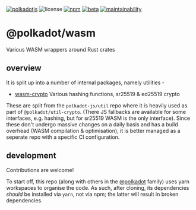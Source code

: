 [![polkadotjs](https://img.shields.io/badge/polkadot-js-orange?style=flat-square)](https://polkadot.js.org)
![license](https://img.shields.io/badge/License-Apache%202.0-blue?logo=apache&style=flat-square)
[![npm](https://img.shields.io/npm/v/@polkadot/wasm-crypto?logo=npm&style=flat-square)](https://www.npmjs.com/package/@polkadot/wasm-crypto)
[![beta](https://img.shields.io/npm/v/@polkadot/wasm-crypto/beta?label=beta&logo=npm&&style=flat-square)](https://www.npmjs.com/package/@polkadot/wasm-crypto)
[![maintainability](https://img.shields.io/codeclimate/maintainability/polkadot-js/wasm?logo=code-climate&style=flat-square)](https://codeclimate.com/github/polkadot-js/wasm/maintainability)

# @polkadot/wasm

Various WASM wrappers around Rust crates

## overview

It is split up into a number of internal packages, namely utilities -

- [wasm-crypto](packages/wasm-crypto/) Various hashing functions, sr25519 & ed25519 crypto

These are split from the `polkadot-js/util` repo where it is heavily used as part of `@polkadot/util-crypto`. (There JS fallbacks are available for some interfaces, e.g. hashing, but for sr25519 WASM is the only interface). Since these don't undergo massive changes on a daily basis and has a build overhead (WASM compilation & optimisation), it is better managed as a seperate repo with a specific CI configuration.

## development

Contributions are welcome!

To start off, this repo (along with others in the [@polkadot](https://github.com/polkadot-js/) family) uses yarn workspaces to organise the code. As such, after cloning, its dependencies _should_ be installed via `yarn`, not via npm; the latter will result in broken dependencies.
